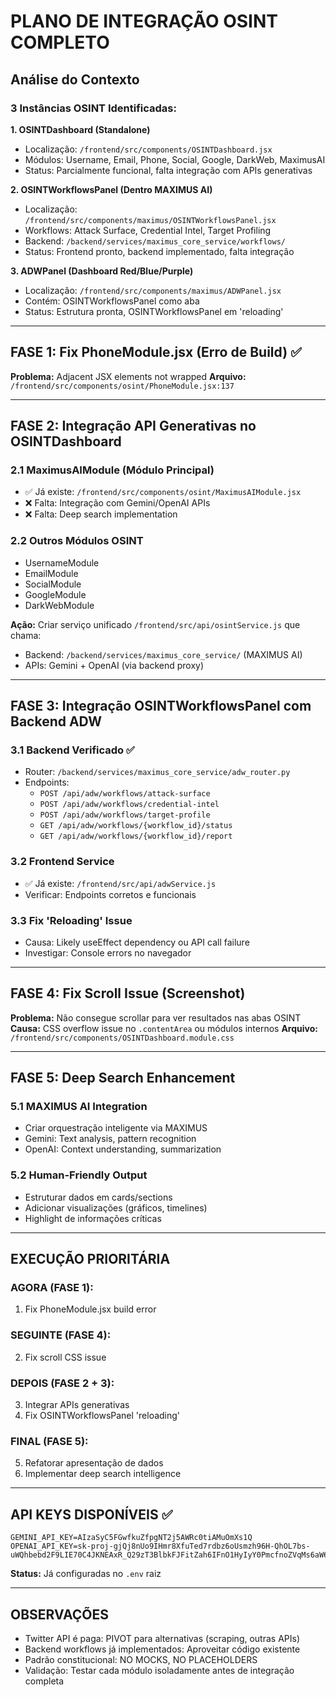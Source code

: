 # PLANO DE INTEGRAÇÃO OSINT COMPLETO

## Análise do Contexto

### 3 Instâncias OSINT Identificadas:

**1. OSINTDashboard (Standalone)**
- Localização: `/frontend/src/components/OSINTDashboard.jsx`
- Módulos: Username, Email, Phone, Social, Google, DarkWeb, MaximusAI
- Status: Parcialmente funcional, falta integração com APIs generativas

**2. OSINTWorkflowsPanel (Dentro MAXIMUS AI)**
- Localização: `/frontend/src/components/maximus/OSINTWorkflowsPanel.jsx`
- Workflows: Attack Surface, Credential Intel, Target Profiling
- Backend: `/backend/services/maximus_core_service/workflows/`
- Status: Frontend pronto, backend implementado, falta integração

**3. ADWPanel (Dashboard Red/Blue/Purple)**
- Localização: `/frontend/src/components/maximus/ADWPanel.jsx`
- Contém: OSINTWorkflowsPanel como aba
- Status: Estrutura pronta, OSINTWorkflowsPanel em 'reloading'

---

## FASE 1: Fix PhoneModule.jsx (Erro de Build) ✅

**Problema:** Adjacent JSX elements not wrapped
**Arquivo:** `/frontend/src/components/osint/PhoneModule.jsx:137`

---

## FASE 2: Integração API Generativas no OSINTDashboard

### 2.1 MaximusAIModule (Módulo Principal)
- ✅ Já existe: `/frontend/src/components/osint/MaximusAIModule.jsx`
- ❌ Falta: Integração com Gemini/OpenAI APIs
- ❌ Falta: Deep search implementation

### 2.2 Outros Módulos OSINT
- UsernameModule
- EmailModule  
- SocialModule
- GoogleModule
- DarkWebModule

**Ação:** Criar serviço unificado `/frontend/src/api/osintService.js` que chama:
- Backend: `/backend/services/maximus_core_service/` (MAXIMUS AI)
- APIs: Gemini + OpenAI (via backend proxy)

---

## FASE 3: Integração OSINTWorkflowsPanel com Backend ADW

### 3.1 Backend Verificado ✅
- Router: `/backend/services/maximus_core_service/adw_router.py`
- Endpoints:
  - `POST /api/adw/workflows/attack-surface`
  - `POST /api/adw/workflows/credential-intel`
  - `POST /api/adw/workflows/target-profile`
  - `GET /api/adw/workflows/{workflow_id}/status`
  - `GET /api/adw/workflows/{workflow_id}/report`

### 3.2 Frontend Service
- ✅ Já existe: `/frontend/src/api/adwService.js`
- Verificar: Endpoints corretos e funcionais

### 3.3 Fix 'Reloading' Issue
- Causa: Likely useEffect dependency ou API call failure
- Investigar: Console errors no navegador

---

## FASE 4: Fix Scroll Issue (Screenshot)

**Problema:** Não consegue scrollar para ver resultados nas abas OSINT
**Causa:** CSS overflow issue no `.contentArea` ou módulos internos
**Arquivo:** `/frontend/src/components/OSINTDashboard.module.css`

---

## FASE 5: Deep Search Enhancement

### 5.1 MAXIMUS AI Integration
- Criar orquestração inteligente via MAXIMUS
- Gemini: Text analysis, pattern recognition
- OpenAI: Context understanding, summarization

### 5.2 Human-Friendly Output
- Estruturar dados em cards/sections
- Adicionar visualizações (gráficos, timelines)
- Highlight de informações críticas

---

## EXECUÇÃO PRIORITÁRIA

### AGORA (FASE 1):
1. Fix PhoneModule.jsx build error

### SEGUINTE (FASE 4):
2. Fix scroll CSS issue

### DEPOIS (FASE 2 + 3):
3. Integrar APIs generativas
4. Fix OSINTWorkflowsPanel 'reloading'

### FINAL (FASE 5):
5. Refatorar apresentação de dados
6. Implementar deep search intelligence

---

## API KEYS DISPONÍVEIS ✅
```
GEMINI_API_KEY=AIzaSyC5FGwfkuZfpgNT2j5AWRc0tiAMuOmXs1Q
OPENAI_API_KEY=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
```

**Status:** Já configuradas no `.env` raiz

---

## OBSERVAÇÕES

- Twitter API é paga: PIVOT para alternativas (scraping, outras APIs)
- Backend workflows já implementados: Aproveitar código existente
- Padrão constitucional: NO MOCKS, NO PLACEHOLDERS
- Validação: Testar cada módulo isoladamente antes de integração completa

